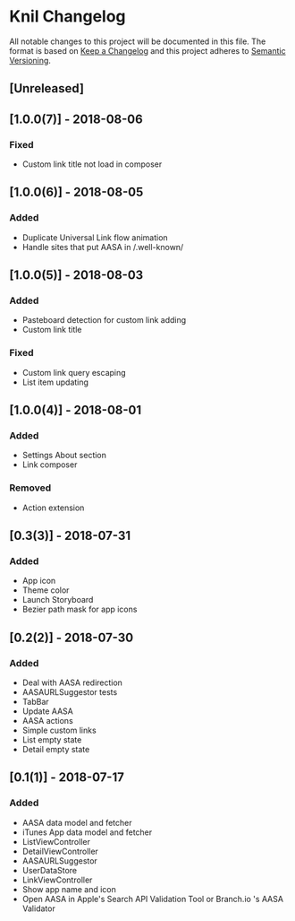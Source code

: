 # Knil Changelog

All notable changes to this project will be documented in this file.
The format is based on [Keep a Changelog](http://keepachangelog.com/)
and this project adheres to [Semantic Versioning](http://semver.org/).

## [Unreleased]

## [1.0.0(7)] - 2018-08-06
### Fixed
- Custom link title not load in composer

## [1.0.0(6)] - 2018-08-05
### Added
- Duplicate Universal Link flow animation
- Handle sites that put AASA in /.well-known/ 

## [1.0.0(5)] - 2018-08-03
### Added
- Pasteboard detection for custom link adding
- Custom link title

### Fixed
- Custom link query escaping
- List item updating

## [1.0.0(4)] - 2018-08-01
### Added
- Settings About section
- Link composer

### Removed
- Action extension

## [0.3(3)] - 2018-07-31
### Added
- App icon
- Theme color
- Launch Storyboard
- Bezier path mask for app icons

## [0.2(2)] - 2018-07-30
### Added
- Deal with AASA redirection
- AASAURLSuggestor tests
- TabBar
- Update AASA
- AASA actions
- Simple custom links
- List empty state
- Detail empty state

## [0.1(1)] - 2018-07-17
### Added
- AASA data model and fetcher
- iTunes App data model and fetcher
- ListViewController
- DetailViewController
- AASAURLSuggestor
- UserDataStore
- LinkViewController
- Show app name and icon
- Open AASA in Apple's Search API Validation Tool or Branch.io 's AASA Validator

